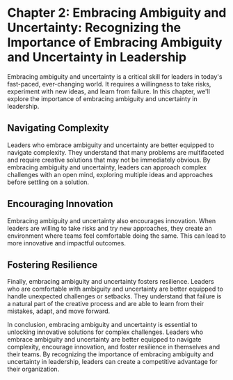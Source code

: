 Chapter 2: Embracing Ambiguity and Uncertainty: Recognizing the Importance of Embracing Ambiguity and Uncertainty in Leadership
===============================================================================================================================

Embracing ambiguity and uncertainty is a critical skill for leaders in today's fast-paced, ever-changing world. It requires a willingness to take risks, experiment with new ideas, and learn from failure. In this chapter, we'll explore the importance of embracing ambiguity and uncertainty in leadership.

Navigating Complexity
---------------------

Leaders who embrace ambiguity and uncertainty are better equipped to navigate complexity. They understand that many problems are multifaceted and require creative solutions that may not be immediately obvious. By embracing ambiguity and uncertainty, leaders can approach complex challenges with an open mind, exploring multiple ideas and approaches before settling on a solution.

Encouraging Innovation
----------------------

Embracing ambiguity and uncertainty also encourages innovation. When leaders are willing to take risks and try new approaches, they create an environment where teams feel comfortable doing the same. This can lead to more innovative and impactful outcomes.

Fostering Resilience
--------------------

Finally, embracing ambiguity and uncertainty fosters resilience. Leaders who are comfortable with ambiguity and uncertainty are better equipped to handle unexpected challenges or setbacks. They understand that failure is a natural part of the creative process and are able to learn from their mistakes, adapt, and move forward.

In conclusion, embracing ambiguity and uncertainty is essential to unlocking innovative solutions for complex challenges. Leaders who embrace ambiguity and uncertainty are better equipped to navigate complexity, encourage innovation, and foster resilience in themselves and their teams. By recognizing the importance of embracing ambiguity and uncertainty in leadership, leaders can create a competitive advantage for their organization.
